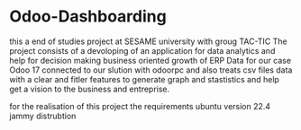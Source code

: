 # Odoo-Dashboarding
this a end of studies project at SESAME university with groug TAC-TIC
The project consists of a  devoloping of an application for data analytics and help for decision making business oriented growth of ERP Data for our case Odoo 17 connected to our slution with odoorpc and also treats csv files data with a clear and fitler features to generate graph and stastistics and help get a vision to the business and entreprise.

for the realisation of this project
the requirements 
ubuntu version 22.4 jammy distrubtion 
